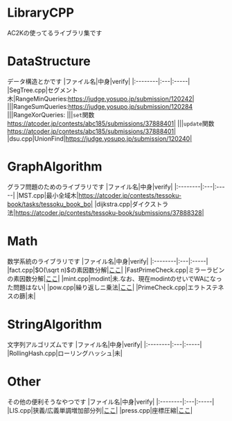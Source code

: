 # LibraryCPP
AC2Kの使ってるライブラリ集です
# DataStructure
データ構造とかです
|ファイル名|中身|verify|
|:--------|:---|:-----|
|SegTree.cpp|セグメント木|RangeMinQueries:https://judge.yosupo.jp/submission/120242|
|||RangeSumQueries:https://judge.yosupo.jp/submission/120284
|||RangeXorQueries:
|||`set`関数 https://atcoder.jp/contests/abc185/submissions/37888401|
|||`update`関数 https://atcoder.jp/contests/abc185/submissions/37888401|
|dsu.cpp|UnionFind|https://judge.yosupo.jp/submission/120240|
# GraphAlgorithm
グラフ問題のためのライブラリです
|ファイル名|中身|verify|
|:--------|:---|:-----|
|MST.cpp|最小全域木|https://atcoder.jp/contests/tessoku-book/tasks/tessoku_book_bo|
|dijkstra.cpp|ダイクストラ法|https://atcoder.jp/contests/tessoku-book/submissions/37888328|
# Math
数学系統のライブラリです
|ファイル名|中身|verify|
|:--------|:---|:-----|
|fact.cpp|$O(\sqrt n)$の素因数分解|[ここ](https://onlinejudge.u-aizu.ac.jp/status/users/ac2000_/submissions/1/NTL_1_A/judge/7312275/C++17)|
|FastPrimeCheck.cpp|ミラーラビンの素因数分解|[ここ](https://algo-method.com/submissions/758365)|
|mint.cpp|modint|未.なお、現在modintのせいでWAになった問題はない|
|pow.cpp|繰り返しニ乗法|[ここ](https://onlinejudge.u-aizu.ac.jp/status/users/ac2000_/submissions/1/NTL_1_B/judge/7312276/C++17)|
|PrimeCheck.cpp|エラトステネスの篩|未|
# StringAlgorithm
文字列アルゴリズムです
|ファイル名|中身|verify|
|:--------|:---|:-----|
|RollingHash.cpp|ローリングハッシュ|未|
# Other
その他の便利そうなやつです
|ファイル名|中身|verify|
|:--------|:---|:-----|
|LIS.cpp|狭義/広義単調増加部分列|[ここ](https://atcoder.jp/contests/tessoku-book/submissions/37889774)|
|press.cpp|座標圧縮|[ここ](https://atcoder.jp/contests/abc036/submissions/37889808)|
